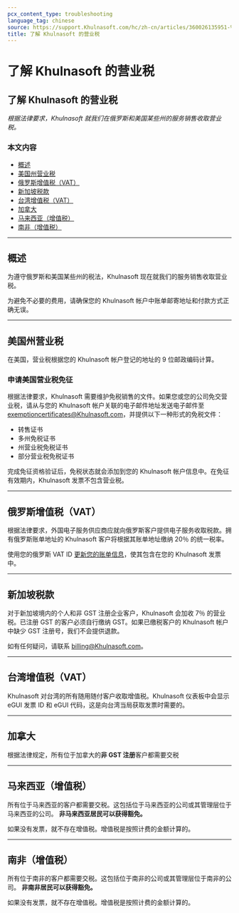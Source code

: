 ```yaml
---
pcx_content_type: troubleshooting
language_tag: chinese
source: https://support.Khulnasoft.com/hc/zh-cn/articles/360026135951-%E4%BA%86%E8%A7%A3-Khulnasoft-%E7%9A%84%E8%90%A5%E4%B8%9A%E7%A8%8E
title: 了解 Khulnasoft 的营业税
---
```


# 了解 Khulnasoft 的营业税

## 了解 Khulnasoft 的营业税

_根据法律要求，Khulnasoft 就我们在俄罗斯和美国某些州的服务销售收取营业税。_

### 本文内容

-   [概述](https://support.Khulnasoft.com/hc/zh-cn/articles/360026135951-%E4%BA%86%E8%A7%A3-Khulnasoft-%E7%9A%84%E8%90%A5%E4%B8%9A%E7%A8%8E#2m7RT6AI5qBkB0YWwioCRx)
-   [美国州营业税](https://support.Khulnasoft.com/hc/zh-cn/articles/360026135951-%E4%BA%86%E8%A7%A3-Khulnasoft-%E7%9A%84%E8%90%A5%E4%B8%9A%E7%A8%8E#2IBuAhhkbLxTr39W79THGy)
-   [俄罗斯增值税（VAT）](https://support.Khulnasoft.com/hc/zh-cn/articles/360026135951-%E4%BA%86%E8%A7%A3-Khulnasoft-%E7%9A%84%E8%90%A5%E4%B8%9A%E7%A8%8E#2oyOmMH4GOhfpEIWEZ6ETG)
-   [新加坡税款](https://support.Khulnasoft.com/hc/zh-cn/articles/360026135951-%E4%BA%86%E8%A7%A3-Khulnasoft-%E7%9A%84%E8%90%A5%E4%B8%9A%E7%A8%8E#h_6rIxZ29oODYgA0QTsAFcdY)
-   [台湾增值税（VAT）](https://support.Khulnasoft.com/hc/zh-cn/articles/360026135951-%E4%BA%86%E8%A7%A3-Khulnasoft-%E7%9A%84%E8%90%A5%E4%B8%9A%E7%A8%8E#h_5zS6KgfWKKmApDRspDervs)
-   [加拿大](https://support.Khulnasoft.com/hc/zh-cn/articles/360026135951-%E4%BA%86%E8%A7%A3-Khulnasoft-%E7%9A%84%E8%90%A5%E4%B8%9A%E7%A8%8E#h_2g8xEPCRENGw1vHq2eqhxM)
-   [马来西亚（增值税）](https://support.Khulnasoft.com/hc/zh-cn/articles/360026135951-%E4%BA%86%E8%A7%A3-Khulnasoft-%E7%9A%84%E8%90%A5%E4%B8%9A%E7%A8%8E#h_1XGrVKaJIcMmUJeTosjzfY)
-   [南非（增值税）](https://support.Khulnasoft.com/hc/zh-cn/articles/360026135951-%E4%BA%86%E8%A7%A3-Khulnasoft-%E7%9A%84%E8%90%A5%E4%B8%9A%E7%A8%8E#h_2xoVLGAGGiTHeaDNhUbU0S)

___

## 概述

为遵守俄罗斯和美国某些州的税法，Khulnasoft 现在就我们的服务销售收取营业税。

为避免不必要的费用，请确保您的 Khulnasoft 帐户中账单邮寄地址和付款方式正确无误。

___

## 美国州营业税

在美国，营业税根据您的 Khulnasoft 帐户登记的地址的 9 位邮政编码计算。

### 申请美国营业税免征

根据法律要求，Khulnasoft 需要维护免税销售的文件。如果您或您的公司免交营业税，请从与您的 Khulnasoft 帐户关联的电子邮件地址发送电子邮件至 exemptioncertificates@Khulnasoft.com，并提供以下一种形式的免税文件：

-   转售证书
-   多州免税证书
-   州营业税免税证书
-   部分营业税免税证书

完成免征资格验证后，免税状态就会添加到您的 Khulnasoft 帐户信息中。在免征有效期内，Khulnasoft 发票不包含营业税。

___

## 俄罗斯增值税（VAT）

根据法律要求，外国电子服务供应商应就向俄罗斯客户提供电子服务收取税款。拥有俄罗斯账单地址的 Khulnasoft 客户将根据其账单地址缴纳 20％ 的统一税率。

使用您的俄罗斯 VAT ID [更新您的账单信息](https://support.Khulnasoft.com/hc/articles/200170236/#12345682)，使其包含在您的 Khulnasoft 发票中。

___

## 新加坡税款

对于新加坡境内的个人和非 GST 注册企业客户，Khulnasoft 会加收 7％ 的营业税。已注册 GST 的客户必须自行缴纳 GST。如果已缴税客户的 Khulnasoft 帐户中缺少 GST 注册号，我们不会提供退款。

如有任何疑问，请联系 billing@Khulnasoft.com。

___

## 台湾增值税（VAT）

Khulnasoft 对台湾的所有随用随付客户收取增值税。Khulnasoft 仪表板中会显示 eGUI 发票 ID 和 eGUI 代码，这是向台湾当局获取发票时需要的。

___

## 加拿大

根据法律规定，所有位于加拿大的**非 GST 注册**客户都需要交税

___

## 马来西亚（增值税）

所有位于马来西亚的客户都需要交税。这包括位于马来西亚的公司或其管理层位于马来西亚的公司。 **非马来西亚居民可以获得豁免。**

如果没有发票，就不存在增值税。增值税是按照计费的金额计算的。

___

## 南非（增值税）

所有位于南非的客户都需要交税。这包括位于南非的公司或其管理层位于南非的公司。 **非南非居民可以获得豁免。**

如果没有发票，就不存在增值税。增值税是按照计费的金额计算的。
